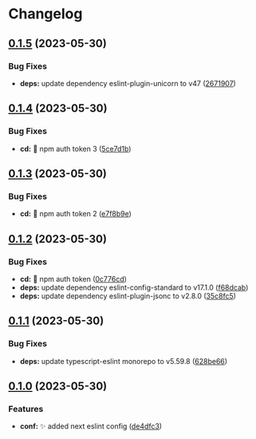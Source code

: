 # Changelog

## [0.1.5](https://github.com/embyth/eslint-plugin/compare/eslint-plugin-v0.1.4...eslint-plugin-v0.1.5) (2023-05-30)


### Bug Fixes

* **deps:** update dependency eslint-plugin-unicorn to v47 ([2671907](https://github.com/embyth/eslint-plugin/commit/2671907cb623d9e2113faef2222c962f177bfe95))

## [0.1.4](https://github.com/embyth/eslint-plugin/compare/eslint-plugin-v0.1.3...eslint-plugin-v0.1.4) (2023-05-30)


### Bug Fixes

* **cd:** 🐛 npm auth token 3 ([5ce7d1b](https://github.com/embyth/eslint-plugin/commit/5ce7d1bd78e7fbb42f1ed52b72df6f72a7e4aece))

## [0.1.3](https://github.com/embyth/eslint-plugin/compare/eslint-plugin-v0.1.2...eslint-plugin-v0.1.3) (2023-05-30)


### Bug Fixes

* **cd:** 🐛 npm auth token 2 ([e7f8b9e](https://github.com/embyth/eslint-plugin/commit/e7f8b9e34e7c588bedab52359fd745bd13f58ad3))

## [0.1.2](https://github.com/embyth/eslint-plugin/compare/eslint-plugin-v0.1.1...eslint-plugin-v0.1.2) (2023-05-30)


### Bug Fixes

* **cd:** 🐛 npm auth token ([0c776cd](https://github.com/embyth/eslint-plugin/commit/0c776cda704fd89ea924f3a4fb6f488d7c6c0504))
* **deps:** update dependency eslint-config-standard to v17.1.0 ([f68dcab](https://github.com/embyth/eslint-plugin/commit/f68dcab7b81d4f21a09125f116e58e066829f51c))
* **deps:** update dependency eslint-plugin-jsonc to v2.8.0 ([35c8fc5](https://github.com/embyth/eslint-plugin/commit/35c8fc563649134a0be661e7ae7ef46dec9fa497))

## [0.1.1](https://github.com/embyth/eslint-plugin/compare/eslint-plugin-v0.1.0...eslint-plugin-v0.1.1) (2023-05-30)


### Bug Fixes

* **deps:** update typescript-eslint monorepo to v5.59.8 ([628be66](https://github.com/embyth/eslint-plugin/commit/628be66768f5e5f4e74c0754d8b67b0b5d241152))

## [0.1.0](https://github.com/embyth/eslint-plugin/compare/eslint-plugin-v0.0.1...eslint-plugin-v0.1.0) (2023-05-30)


### Features

* **conf:** ✨ added next eslint config ([de4dfc3](https://github.com/embyth/eslint-plugin/commit/de4dfc398caf7eaf10f20d243a159b8c4274b679))
